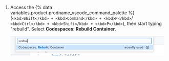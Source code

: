 1. Access the {% data variables.product.prodname_vscode_command_palette %} (`<kbd>Shift</kbd> + <kbd>Command</kbd> + <kbd>P</kbd>`/ `<kbd>Ctrl</kbd> + <kbd>Shift</kbd> + <kbd>P</kbd>`), then start typing "rebuild". Select **Codespaces: Rebuild Container**. 

    ![Rebuild container option](/assets/images/help/codespaces/codespaces-rebuild.png)
    

